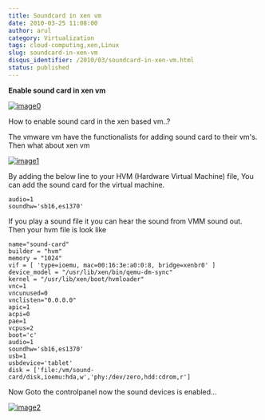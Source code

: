 ```yaml
---
title: Soundcard in xen vm
date: 2010-03-25 11:08:00
author: arul
category: Virtualization
tags: cloud-computing,xen,Linux
slug: soundcard-in-xen-vm
disqus_identifier: /2010/03/soundcard-in-xen-vm.html
status: published
---
```


**Enable sound card in xen vm**

[![image0](http://2.bp.blogspot.com/_X5tq9y9xv2s/S6t1j7HhaTI/AAAAAAAAANI/Tc7vempGBMo/s400/soundcard.jpg)](http://2.bp.blogspot.com/_X5tq9y9xv2s/S6t1j7HhaTI/AAAAAAAAANI/Tc7vempGBMo/s1600/soundcard.jpg)

How to enable sound card in the xen based vm..?

The vmware vm have the functionalists for adding sound card to their
vm\'s. Then what about xen vm

[![image1](http://3.bp.blogspot.com/_X5tq9y9xv2s/S6t7MxH-nPI/AAAAAAAAANQ/5-HRevzq_tE/s400/vmware+sound+card.jpg)](http://3.bp.blogspot.com/_X5tq9y9xv2s/S6t7MxH-nPI/AAAAAAAAANQ/5-HRevzq_tE/s1600/vmware+sound+card.jpg)

By adding the below line to your HVM (Hardware Virtual Machine) file,
You can add the sound card for the virtual machine.

``` text
audio=1
soundhw='sb16,es1370'
```

If you play a sound file it you can hear the sound from VMM sound out.
Then your hvm file is look like

``` text
name="sound-card"
builder = "hvm"
memory = "1024"
vif = [ 'type=ioemu, mac=00:16:3e:a0:0:8, bridge=xenbr0' ]
device_model = "/usr/lib/xen/bin/qemu-dm-sync"
kernel = "/usr/lib/xen/boot/hvmloader"
vnc=1
vncunused=0
vnclisten="0.0.0.0"
apic=1
acpi=0
pae=1
vcpus=2
boot='c'
audio=1
soundhw='sb16,es1370'
usb=1
usbdevice='tablet'
disk = ['file:/vm/sound-card/disk,ioemu:hda,w','phy:/dev/zero,hdd:cdrom,r']
```

Now Goto the controlpanel now the sound devices is enabled\...

[![image2](http://2.bp.blogspot.com/_X5tq9y9xv2s/S6uXmdFTDbI/AAAAAAAAANY/t5aud9XDQt0/s400/xen%2Bsound%2Bcard.jpg)](http://2.bp.blogspot.com/_X5tq9y9xv2s/S6uXmdFTDbI/AAAAAAAAANY/t5aud9XDQt0/s1600/xen%2Bsound%2Bcard.jpg)
